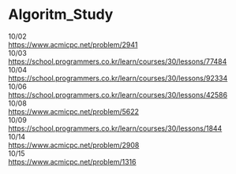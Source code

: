 # Algoritm_Study
10/02<br>
https://www.acmicpc.net/problem/2941<br>
10/03<br>
https://school.programmers.co.kr/learn/courses/30/lessons/77484<br>
10/04<br>
https://school.programmers.co.kr/learn/courses/30/lessons/92334<br>
10/06<br>
https://school.programmers.co.kr/learn/courses/30/lessons/42586<br>
10/08<br>
https://www.acmicpc.net/problem/5622<br>
10/09<br>
https://school.programmers.co.kr/learn/courses/30/lessons/1844<br>
10/14<br>
https://www.acmicpc.net/problem/2908<br>
10/15<br>
https://www.acmicpc.net/problem/1316<br>